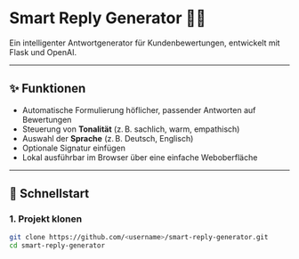 # Smart Reply Generator 🧠💬

Ein intelligenter Antwortgenerator für Kundenbewertungen, entwickelt mit Flask und OpenAI.

---

## ✨ Funktionen

- Automatische Formulierung höflicher, passender Antworten auf Bewertungen
- Steuerung von **Tonalität** (z. B. sachlich, warm, empathisch)
- Auswahl der **Sprache** (z. B. Deutsch, Englisch)
- Optionale Signatur einfügen
- Lokal ausführbar im Browser über eine einfache Weboberfläche

---

## 🚀 Schnellstart

### 1. Projekt klonen

```bash
git clone https://github.com/<username>/smart-reply-generator.git
cd smart-reply-generator

